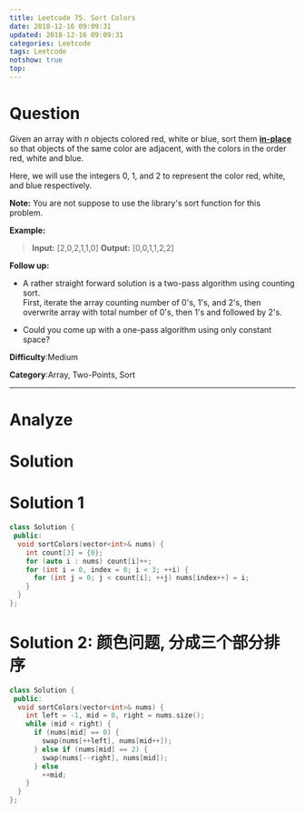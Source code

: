 ```yaml
---
title: Leetcode 75. Sort Colors
date: 2018-12-16 09:09:31
updated: 2018-12-16 09:09:31
categories: Leetcode
tags: Leetcode
notshow: true
top:
---
```


# Question

Given an array with  _n_  objects colored red, white or blue, sort them  **[in-place](https://en.wikipedia.org/wiki/In-place_algorithm)** so that objects of the same color are adjacent, with the colors in the order red, white and blue.

Here, we will use the integers 0, 1, and 2 to represent the color red, white, and blue respectively.

**Note:** You are not suppose to use the library's sort function for this problem.

**Example:**

> **Input:** [2,0,2,1,1,0]
> **Output:** [0,0,1,1,2,2]

**Follow up:**

- A rather straight forward solution is a two-pass algorithm using counting sort.  
  First, iterate the array counting number of 0's, 1's, and 2's, then overwrite array with total number of 0's, then 1's and followed by 2's.

- Could you come up with a one-pass algorithm using only constant space?

**Difficulty**:Medium

**Category**:Array, Two-Points, Sort

<!-- more -->

------------

# Analyze

# Solution

# Solution 1

```cpp
class Solution {
 public:
  void sortColors(vector<int>& nums) {
    int count[3] = {0};
    for (auto i : nums) count[i]++;
    for (int i = 0, index = 0; i < 3; ++i) {
      for (int j = 0; j < count[i]; ++j) nums[index++] = i;
    }
  }
};
```

# Solution 2: 颜色问题, 分成三个部分排序

```cpp
class Solution {
 public:
  void sortColors(vector<int>& nums) {
    int left = -1, mid = 0, right = nums.size();
    while (mid < right) {
      if (nums[mid] == 0) {
        swap(nums[++left], nums[mid++]);
      } else if (nums[mid] == 2) {
        swap(nums[--right], nums[mid]);
      } else
        ++mid;
    }
  }
};
```